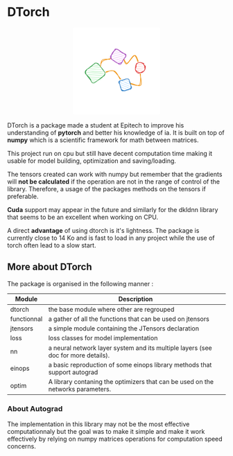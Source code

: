 
# DTorch

<p align="center">
<img src="https://raw.githubusercontent.com/Just1truc/dtorch/main/.asset/2023-06-07-09%2038%2034-screenshot.png" data-canonical-src="https://raw.githubusercontent.com/Just1truc/dtorch/main/.asset/2023-06-07-09%2038%2034-screenshot.png" width="200" height="200"/></p>

DTorch is a package made a student at Epitech to improve his understanding of **pytorch** and better his knowledge of ia.
It is built on top of **numpy** which is a scientific framework for math between matrices.

This project run on cpu but still have decent computation time making it usable for model building, optimization and saving/loading.

The tensors created can work with numpy but remember that the gradients will **not be calculated** if the operation are not in the range of control of the library. Therefore, a usage of the packages methods on the tensors if preferable.

**Cuda** support may appear in the future and similarly for the dkldnn library that seems to be an excellent when working on CPU.

A direct **advantage** of using dtorch is it's lightness. The package is currently close to 14 Ko and is fast to load in any project while the use of torch often lead to a slow start.

## More about DTorch

The package is organised in the following manner :

| Module | Description |
|-|-|
| dtorch | the base module where other are regrouped|
| functionnal | a gather of all the functions that can be used on jtensors|
| jtensors | a simple module containing the JTensors declaration |
| loss | loss classes for model implementation |
| nn | a neural network layer system and its multiple layers (see doc for more details).|
| einops | a basic reproduction of some einops library methods that support autograd |
| optim | A library contaning the optimizers that can be used on the networks parameters. |

### About Autograd

The implementation in this library may not be the most effective computationnaly but the goal was to make it simple and make it work effectively by relying on numpy matrices operations for computation speed concerns.
